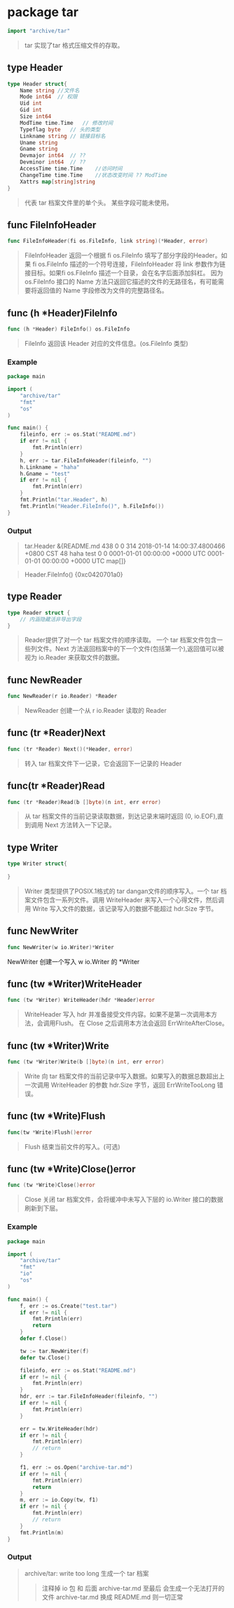 # package tar

```go
import "archive/tar"
```
> tar 实现了tar 格式压缩文件的存取。

## type Header
```go
type Header struct{
	Name string	//文件名
	Mode int64	// 权限
	Uid int	
	Gid int
	Size int64
	ModTime time.Time	// 修改时间
	Typeflag byte	// 头的类型
	Linkname string	// 链接目标名
	Uname string
	Gname string
	Devmajor int64	// ??
	Devminor int64	// ??
	AccessTime time.Time	//访问时间
	ChangeTime time.Time	//状态改变时间 ?? ModTime
	Xattrs map[string]string
}
```
> 代表 tar 档案文件里的单个头。 某些字段可能未使用。

## func FileInfoHeader
```go
func FileInfoHeader(fi os.FileInfo, link string)(*Header, error)
```
> FileInfoHeader 返回一个根据 fi os.FileInfo 填写了部分字段的Header。如果 fi os.FileInfo 描述的一个符号连接，FileInfoHeader 将 link 参数作为链接目标。如果fi os.FileInfo 描述一个目录，会在名字后面添加斜杠。 因为 os.FileInfo 接口的 Name 方法只返回它描述的文件的无路径名，有可能需要将返回值的 Name 字段修改为文件的完整路径名。

## func (h *Header)FileInfo
```go
func (h *Header) FileInfo() os.FileInfo
```
> FileInfo 返回该 Header 对应的文件信息。(os.FileInfo 类型)

### Example
```go
package main

import (
	"archive/tar"
	"fmt"
	"os"
)

func main() {
	fileinfo, err := os.Stat("README.md")
	if err != nil {
		fmt.Println(err)
	}
	h, err := tar.FileInfoHeader(fileinfo, "")
	h.Linkname = "haha"
	h.Gname = "test"
	if err != nil {
		fmt.Println(err)
	}
	fmt.Println("tar.Header", h)
	fmt.Println("Header.FileInfo()", h.FileInfo())
}
```

### Output
> tar.Header &{README.md 438 0 0 314 2018-01-14 14:00:37.4800466 +0800 CST 48 haha  test 0 0 0001-01-01 00:00:00 +0000 UTC 0001-01-01 00:00:00 +0000 UTC map[]}

>Header.FileInfo() {0xc0420701a0}

## type Reader

```go
type Reader struct {
	// 内涵隐藏活非导出字段
}
```
> Reader提供了对一个 tar 档案文件的顺序读取。 一个 tar 档案文件包含一些列文件。Next 方法返回档案中的下一个文件(包括第一个),返回值可以被视为 io.Reader 来获取文件的数据。

## func NewReader
```go
func NewReader(r io.Reader) *Reader
```
> NewReader 创建一个从 r io.Reader 读取的 Reader

## func (tr *Reader)Next
```go
func (tr *Reader) Next()(*Header, error)
```
> 转入 tar 档案文件下一记录，它会返回下一记录的 Header

## func(tr *Reader)Read
```go
func (tr *Reader)Read(b []byte)(n int, err error)
```
> 从 tar 档案文件的当前记录读取数据，到达记录末端时返回 (0, io.EOF),直到调用 Next 方法转入一下记录。

## type Writer
```go
type Writer struct{
	
}
```
> Writer 类型提供了POSIX.1格式的 tar dangan文件的顺序写入。一个 tar 档案文件包含一系列文件。调用 WriteHeader 来写入一个心得文件，然后调用 Write 写入文件的数据，该记录写入的数据不能超过 hdr.Size 字节。

## func NewWriter
```go
func NewWriter(w io.Writer)*Writer
```
NewWriter 创建一个写入 w io.Writer 的 *Writer

## func (tw *Writer)WriteHeader
```go
func (tw *Writer) WriteHeader(hdr *Header)error
```
> WriteHeader 写入 hdr 并准备接受文件内容。如果不是第一次调用本方法，会调用Flush。 在 Close 之后调用本方法会返回 ErrWriteAfterClose。

## func (tw *Writer)Write
```go
func (tw *Writer)Write(b []byte)(n int, err error) 
```
>Write 向 tar 档案文件的当前记录中写入数据。如果写入的数据总数超出上一次调用 WriteHeader 的参数 hdr.Size 字节，返回 ErrWriteTooLong 错误。

## func (tw *Write)Flush
```go
func(tw *Write)Flush()error
```
> Flush 结束当前文件的写入。(可选)

## func (tw *Write)Close()error
```go
func (tw *Write)Close()error
```
> Close 关闭 tar 档案文件，会将缓冲中未写入下层的 io.Writer 接口的数据刷新到下层。

### Example
```go
package main

import (
	"archive/tar"
	"fmt"
	"io"
	"os"
)

func main() {
	f, err := os.Create("test.tar")
	if err != nil {
		fmt.Println(err)
		return
	}
	defer f.Close()

	tw := tar.NewWriter(f)
	defer tw.Close()

	fileinfo, err := os.Stat("README.md")
	if err != nil {
		fmt.Println(err)
	}
	hdr, err := tar.FileInfoHeader(fileinfo, "")
	if err != nil {
		fmt.Println(err)
	}

	err = tw.WriteHeader(hdr)
	if err != nil {
		fmt.Println(err)
		// return
	}

	f1, err := os.Open("archive-tar.md")
	if err != nil {
		fmt.Println(err)
		return
	}
	m, err := io.Copy(tw, f1)
	if err != nil {
		fmt.Println(err)
		// return
	}
	fmt.Println(m)
}
```

### Output
> archive/tar: write too long
> 生成一个 tar 档案
>> 注释掉 io 包 和 后面 archive-tar.md 至最后 会生成一个无法打开的文件
>> archive-tar.md 换成 README.md 则一切正常



